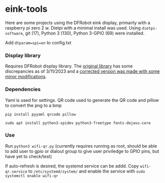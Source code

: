 # eink-tools

Here are some projects using the DFRobot eink display, primarily with a raspberry pi zero 2 w. Dietpi with a minimal install was used. Using `dietpi-software`, git (17), Python 3 (130), Python 3-GPIO (69) were installed.

Add `dtparam=spi=on` to config.txt

### Display library
Requires DFRobot display library. The [original library](https://github.com/cdjq/DFRobot_RPi_Display_V3) has some discrepancies as of 3/11/2023 and a [corrected version was made with some minor modifications](https://github.com/dabernards/DFRobot_RPi_Display_V3).

### Dependencies
Yaml is used for settings. QR code used to generate the QR code and pillow to convert the png to a bmp

`pip install pyyaml qrcode pillow`

`sudo apt install python3-spidev python3-freetype fonts-dejavu-core`


### Use
Run `python3 wifi-qr.py` (currently requires running as root, should be able to add user to gpio or dialout group to give user priviledge to GPIO pins, but have yet to check/test)

If auto-refresh is desired, the systemd service can be addd. Copy `wifi-qr.service` to `/etc/systemd/system/` and enable the service with `sudo systemctl enable wifi-qr`
